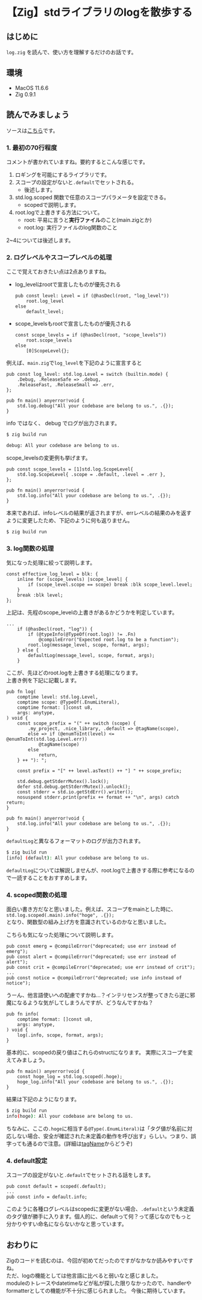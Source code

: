 # 【Zig】stdライブラリのlogを散歩する

## はじめに

`log.zig` を読んで、使い方を理解するだけのお話です。

## 環境

- MacOS 11.6.6
- Zig 0.9.1

## 読んでみましょう

ソースは[こちら](https://github.com/ziglang/zig/blob/master/lib/std/log.zig)です。

### 1. 最初の70行程度

コメントが書かれていますね。要約するとこんな感じです。

1. ロギングを可能にするライブラリです。
2. スコープの設定がないと`.default`でセットされる。
    - 後述します。
3. std.log.scoped 関数で任意のスコープパラメータを設定できる。
    - scopedで説明します。
4. root.logで上書きする方法について。
    - root: 平易に言うと**実行ファイル**のこと(main.zigとか)
    - root.log: 実行ファイルのlog関数のこと

2~4については後述します。

### 2. ログレベルやスコープレベルの処理

ここで覚えておきたい点は2点ありますね。

- log_levelはrootで宣言したものが優先される
  
  ```zig
  pub const level: Level = if (@hasDecl(root, "log_level"))
      root.log_level
  else
      default_level;
  ```

- scope_levelsもrootで宣言したものが優先される

  ```zig
  const scope_levels = if (@hasDecl(root, "scope_levels"))
      root.scope_levels
  else
      [0]ScopeLevel{};
  ```

例えば、`main.zig`で`log_level`を下記のように宣言すると

```zig:main.zig
pub const log_level: std.log.Level = switch (builtin.mode) {
    .Debug, .ReleaseSafe => .debug,
    .ReleaseFast, .ReleaseSmall => .err,
};

pub fn main() anyerror!void {
    std.log.debug("All your codebase are belong to us.", .{});
}
```

info ではなく、 debug でログが出力されます。

```sh
$ zig build run

debug: All your codebase are belong to us.
```

scope_levelsの変更例も挙げます。

```zig:main.zig
pub const scope_levels = [1]std.log.ScopeLevel{
    std.log.ScopeLevel{ .scope = .default, .level = .err },
};

pub fn main() anyerror!void {
    std.log.info("All your codebase are belong to us.", .{});
}
```

本来であれば、infoレベルの結果が返されますが、errレベルの結果のみを返すように変更したため、下記のように何も返りません。

```sh
$ zig build run
```

### 3. log関数の処理

気になった処理に絞って説明します。

```zig
const effective_log_level = blk: {
    inline for (scope_levels) |scope_level| {
        if (scope_level.scope == scope) break :blk scope_level.level;
    }
    break :blk level;
};
```

上記は、先程のscope_levelの上書きがあるかどうかを判定しています。

```zig
...
    if (@hasDecl(root, "log")) {
        if (@typeInfo(@TypeOf(root.log)) != .Fn)
            @compileError("Expected root.log to be a function");
        root.log(message_level, scope, format, args);
    } else {
        defaultLog(message_level, scope, format, args);
    }
```

ここが、先ほどのroot.logを上書きする処理になります。  
上書き例を下記に記載します。

```zig:main.zig
pub fn log(
    comptime level: std.log.Level,
    comptime scope: @TypeOf(.EnumLiteral),
    comptime format: []const u8,
    args: anytype,
) void {
    const scope_prefix = "(" ++ switch (scope) {
        .my_project, .nice_library, .default => @tagName(scope),
        else => if (@enumToInt(level) <= @enumToInt(std.log.Level.err))
            @tagName(scope)
        else
            return,
    } ++ "): ";

    const prefix = "[" ++ level.asText() ++ "] " ++ scope_prefix;

    std.debug.getStderrMutex().lock();
    defer std.debug.getStderrMutex().unlock();
    const stderr = std.io.getStdErr().writer();
    nosuspend stderr.print(prefix ++ format ++ "\n", args) catch return;
}

pub fn main() anyerror!void {
    std.log.info("All your codebase are belong to us.", .{});
}
```

`defaultLog`と異なるフォーマットのログが出力されます。

```sh
$ zig build run
[info] (default): All your codebase are belong to us.
```

`defaultLog`については解説しませんが、root.logで上書きする際に参考になるので一読することをおすすめします。

### 4. scoped関数の処理

面白い書き方だなと思いました。例えば、スコープをmainとした時に、  
`std.log.scoped(.main).info("hoge", .{});`  
となり、関数型の組み上げ方を意識されているのかなと思いました。

こちらも気になった処理について説明します。

```zig
pub const emerg = @compileError("deprecated; use err instead of emerg");
pub const alert = @compileError("deprecated; use err instead of alert");
pub const crit = @compileError("deprecated; use err instead of crit");
...
pub const notice = @compileError("deprecated; use info instead of notice");
```

うーん、他言語使いへの配慮ですかね…？インテリセンスが整ってきたら逆に邪魔になるような気がしてしまうんですが、どうなんですかね？

```zig
pub fn info(
    comptime format: []const u8,
    args: anytype,
) void {
    log(.info, scope, format, args);
}
```

基本的に、scopedの戻り値はこれらのstructになります。
実際にスコープを変えてみましょう。

```zig:main.zig
pub fn main() anyerror!void {
    const hoge_log = std.log.scoped(.hoge);
    hoge_log.info("All your codebase are belong to us.", .{});
}
```

結果は下記のようになります。

```sh
$ zig build run
info(hoge): All your codebase are belong to us.
```

ちなみに、ここの`.hoge`に相当する`@Type(.EnumLiteral)`は「タグ値が名前に対応しない場合、安全が確認された未定義の動作を呼び出す」らしい。つまり、誤字っても通るので注意。(詳細は[tagName](https://ziglang.org/documentation/master/#tagName)からどうぞ)

### 4. default設定

スコープの設定がないと`.default`でセットされる話をします。

```zig
pub const default = scoped(.default);
...
pub const info = default.info;
```

このように各種ログレベルはscopedに変更がない場合、`.default`という未定義のタグ値が勝手に入ります。個人的に、defaultって何？って感じなのでもっと分かりやすい命名にならないかなと思っています。

## おわりに

Zigのコードを読むのは、今回が初めてだったのですがなかなか読みやすいですね。  
ただ、logの機能としては他言語に比べると弱いなと感じました。  
moduleのトレースやdatetimeなどが私が探した限りなかったので、handlerやformatterとしての機能が不十分に感じられました。
今後に期待しています。
